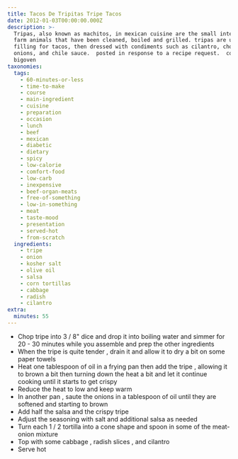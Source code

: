 ```yaml
---
title: Tacos De Tripitas Tripe Tacos
date: 2012-01-03T00:00:00.000Z
description: >-
  Tripas, also known as machitos, in mexican cuisine are the small intestines of
  farm animals that have been cleaned, boiled and grilled. tripas are used as
  filling for tacos, then dressed with condiments such as cilantro, chopped
  onions, and chile sauce.  posted in response to a recipe request.  courtesy of
  bigoven
taxonomies:
  tags:
    - 60-minutes-or-less
    - time-to-make
    - course
    - main-ingredient
    - cuisine
    - preparation
    - occasion
    - lunch
    - beef
    - mexican
    - diabetic
    - dietary
    - spicy
    - low-calorie
    - comfort-food
    - low-carb
    - inexpensive
    - beef-organ-meats
    - free-of-something
    - low-in-something
    - meat
    - taste-mood
    - presentation
    - served-hot
    - from-scratch
  ingredients:
    - tripe
    - onion
    - kosher salt
    - olive oil
    - salsa
    - corn tortillas
    - cabbage
    - radish
    - cilantro
extra:
  minutes: 55
---
```

 - Chop tripe into 3 / 8" dice and drop it into boiling water and simmer for 20 - 30 minutes while you assemble and prep the other ingredients
 - When the tripe is quite tender , drain it and allow it to dry a bit on some paper towels
 - Heat one tablespoon of oil in a frying pan then add the tripe , allowing it to brown a bit then turning down the heat a bit and let it continue cooking until it starts to get crispy
 - Reduce the heat to low and keep warm
 - In another pan , saute the onions in a tablespoon of oil until they are softened and starting to brown
 - Add half the salsa and the crispy tripe
 - Adjust the seasoning with salt and additional salsa as needed
 - Turn each 1 / 2 tortilla into a cone shape and spoon in some of the meat-onion mixture
 - Top with some cabbage , radish slices , and cilantro
 - Serve hot
